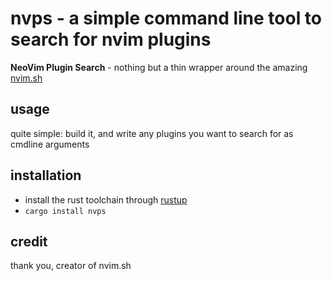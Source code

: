 # nvps - a simple command line tool to search for nvim plugins  
**NeoVim Plugin Search** - nothing but a thin wrapper around the amazing [nvim.sh](https://nvim.sh)  

## usage  
quite simple: build it, and write any plugins you want to search for as cmdline arguments  

## installation  
- install the rust toolchain through [rustup](https://rustup.rs)
- `cargo install nvps`

## credit  
thank you, creator of nvim.sh
